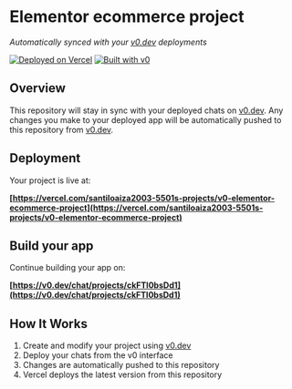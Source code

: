 # Elementor ecommerce project

*Automatically synced with your [v0.dev](https://v0.dev) deployments*

[![Deployed on Vercel](https://img.shields.io/badge/Deployed%20on-Vercel-black?style=for-the-badge&logo=vercel)](https://vercel.com/santiloaiza2003-5501s-projects/v0-elementor-ecommerce-project)
[![Built with v0](https://img.shields.io/badge/Built%20with-v0.dev-black?style=for-the-badge)](https://v0.dev/chat/projects/ckFTl0bsDd1)

## Overview

This repository will stay in sync with your deployed chats on [v0.dev](https://v0.dev).
Any changes you make to your deployed app will be automatically pushed to this repository from [v0.dev](https://v0.dev).

## Deployment

Your project is live at:

**[https://vercel.com/santiloaiza2003-5501s-projects/v0-elementor-ecommerce-project](https://vercel.com/santiloaiza2003-5501s-projects/v0-elementor-ecommerce-project)**

## Build your app

Continue building your app on:

**[https://v0.dev/chat/projects/ckFTl0bsDd1](https://v0.dev/chat/projects/ckFTl0bsDd1)**

## How It Works

1. Create and modify your project using [v0.dev](https://v0.dev)
2. Deploy your chats from the v0 interface
3. Changes are automatically pushed to this repository
4. Vercel deploys the latest version from this repository